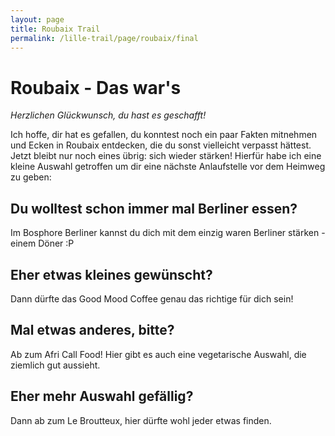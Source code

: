 ```yaml
---
layout: page
title: Roubaix Trail
permalink: /lille-trail/page/roubaix/final
---
```


# Roubaix - Das war's

_Herzlichen Glückwunsch, du hast es geschafft!_

Ich hoffe, dir hat es gefallen, du konntest noch ein paar Fakten mitnehmen und Ecken in Roubaix entdecken, die du sonst
vielleicht verpasst hättest. Jetzt bleibt nur noch eines übrig: sich wieder stärken! Hierfür habe ich eine kleine
Auswahl getroffen um dir eine nächste Anlaufstelle vor dem Heimweg zu geben:

## Du wolltest schon immer mal Berliner essen?

Im Bosphore Berliner kannst du dich mit dem einzig waren Berliner stärken - einem Döner :P

## Eher etwas kleines gewünscht?

Dann dürfte das Good Mood Coffee genau das richtige für dich sein!

## Mal etwas anderes, bitte?

Ab zum Afri Call Food! Hier gibt es auch eine vegetarische Auswahl, die ziemlich gut aussieht.

## Eher mehr Auswahl gefällig?

Dann ab zum Le Broutteux, hier dürfte wohl jeder etwas finden.
